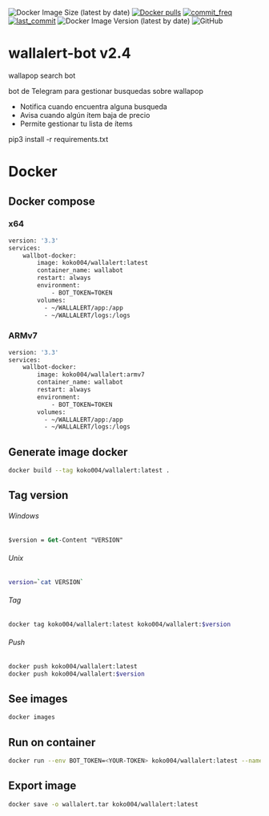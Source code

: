 ![Docker Image Size (latest by date)](https://img.shields.io/docker/image-size/koko004/wallalert-bot) [![Docker pulls](https://img.shields.io/docker/pulls/koko004/wallalert-bot?style=flat-square)](https://hub.docker.com/r/koko004/wallalert-bot)  [![commit_freq](https://img.shields.io/github/commit-activity/m/koko004/wallalert-bot?style=flat-square)](https://github.com/koko004/wallalert-bot/commits) [![last_commit](https://img.shields.io/github/last-commit/koko004/wallalert-bot?style=flat-square)](https://github.com/koko004/wallalert-bot/commits) ![Docker Image Version (latest by date)](https://img.shields.io/docker/v/koko004/wallalert-bot) ![GitHub](https://img.shields.io/github/license/koko004/wallalert-bot)


# wallalert-bot v2.4
wallapop search bot

bot de Telegram para gestionar busquedas sobre wallapop

- Notifica cuando encuentra alguna busqueda
- Avisa cuando algún ítem baja de precio
- Permite gestionar tu lista de ítems

pip3 install -r requirements.txt

# Docker

## Docker compose

### x64
```bash
version: '3.3'
services:
    wallbot-docker:
        image: koko004/wallalert:latest
        container_name: wallabot
        restart: always
        environment:
            - BOT_TOKEN=TOKEN
        volumes:
          - ~/WALLALERT/app:/app
          - ~/WALLALERT/logs:/logs
```
### ARMv7
```bash
version: '3.3'
services:
    wallbot-docker:
        image: koko004/wallalert:armv7
        container_name: wallabot
        restart: always
        environment:
            - BOT_TOKEN=TOKEN
        volumes:
          - ~/WALLALERT/app:/app
          - ~/WALLALERT/logs:/logs
```

## Generate image docker

```bash
docker build --tag koko004/wallalert:latest .
```

## Tag version

###### Windows
```ps
$version = Get-Content "VERSION"
```
###### Unix
```bash
version=`cat VERSION`
```

###### Tag
```bash
docker tag koko004/wallalert:latest koko004/wallalert:$version
```
###### Push
```bash
docker push koko004/wallalert:latest 
docker push koko004/wallalert:$version
```
## See images

```bash
docker images
```

## Run on container

```bash
docker run --env BOT_TOKEN=<YOUR-TOKEN> koko004/wallalert:latest --name wallalert-bot
```

## Export image
```bash
docker save -o wallalert.tar koko004/wallalert:latest
```
